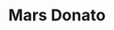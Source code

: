 ---
title: Mars Donato
layout: speaker
name: Mars Donato
short_description: Mars is a psychology student with an interest in how people interact in the context of play.
description: Mars is a psychology student with an interest in how people interact with themselves and each other in the context of play. When not poring over research for fun, they can be found drawing, baking, or playing rhythm games. They almost always pick support.
img: "/img/nopic.png"
social: null
order: 1
---